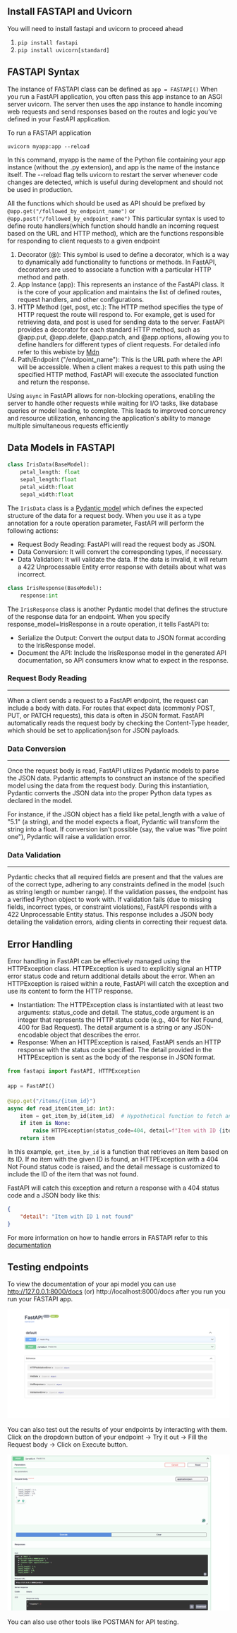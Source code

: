 ## Install FASTAPI and Uvicorn

You will need to install fastapi and uvicorn to proceed ahead

1. `pip install fastapi`
2. `pip install uvicorn[standard]`

## FASTAPI Syntax
The instance of FASTAPI class can be defined as `app = FASTAPI()` When you run a FastAPI application, you often pass this app instance to an ASGI server uvicorn. The server then uses the app instance to handle incoming web requests and send responses based on the routes and logic you’ve defined in your FastAPI application.

To run a FASTAPI application
```
uvicorn myapp:app --reload
```

In this command, myapp is the name of the Python file containing your app instance (without the .py extension), and app is the name of the instance itself. The --reload flag tells uvicorn to restart the server whenever code changes are detected, which is useful during development and should not be used in production.

All the functions which should be used as API should be prefixed by `@app.get("/followed_by_endpoint_name")` or `@app.post("/followed_by_endpoint_name")` This particular syntax is used to define route handlers(which function should handle an incoming request based on the URL and HTTP method), which are the functions responsible for responding to client requests to a given endpoint

1. Decorator (@): This symbol is used to define a decorator, which is a way to dynamically add functionality to functions or methods. In FastAPI, decorators are used to associate a function with a particular HTTP method and path.
2. App Instance (app): This represents an instance of the FastAPI class. It is the core of your application and maintains the list of defined routes, request handlers, and other configurations.
3. HTTP Method (get, post, etc.): The HTTP method specifies the type of HTTP request the route will respond to. For example, get is used for retrieving data, and post is used for sending data to the server. FastAPI provides a decorator for each standard HTTP method, such as @app.put, @app.delete, @app.patch, and @app.options, allowing you to define handlers for different types of client requests. For detailed info refer to this webiste by [Mdn](https://developer.mozilla.org/en-US/docs/Web/HTTP/Methods)
4. Path/Endpoint ("/endpoint_name"): This is the URL path where the API will be accessible. When a client makes a request to this path using the specified HTTP method, FastAPI will execute the associated function and return the response.

Using `async` in FastAPI allows for non-blocking operations, enabling the server to handle other requests while waiting for I/O tasks, like database queries or model loading, to complete. This leads to improved concurrency and resource utilization, enhancing the application's ability to manage multiple simultaneous requests efficiently

## Data Models in FASTAPI
```Python
class IrisData(BaseModel):
    petal_length: float
    sepal_length:float
    petal_width:float
    sepal_width:float
```
The `IrisData` class is a [Pydantic model](https://docs.pydantic.dev/latest/concepts/models/) which defines the expected structure of the data for a request body. When you use it as a type annotation for a route operation parameter, FastAPI will perform the following actions:

- Request Body Reading: FastAPI will read the request body as JSON.
- Data Conversion: It will convert the corresponding types, if necessary.
- Data Validation: It will validate the data. If the data is invalid, it will return a 422 Unprocessable Entity error response with details about what was incorrect.

```Python
class IrisResponse(BaseModel):
    response:int
```
The `IrisResponse` class is another Pydantic model that defines the structure of the response data for an endpoint. When you specify response_model=IrisResponse in a route operation, it tells FastAPI to:

- Serialize the Output: Convert the output data to JSON format according to the IrisResponse model.
- Document the API: Include the IrisResponse model in the generated API documentation, so API consumers know what to expect in the response.

### Request Body Reading
---
When a client sends a request to a FastAPI endpoint, the request can include a body with data. For routes that expect data (commonly POST, PUT, or PATCH requests), this data is often in JSON format. FastAPI automatically reads the request body by checking the Content-Type header, which should be set to application/json for JSON payloads.

### Data Conversion
---
Once the request body is read, FastAPI utilizes Pydantic models to parse the JSON data. Pydantic attempts to construct an instance of the specified model using the data from the request body. During this instantiation, Pydantic converts the JSON data into the proper Python data types as declared in the model.

For instance, if the JSON object has a field like petal_length with a value of "5.1" (a string), and the model expects a float, Pydantic will transform the string into a float. If conversion isn't possible (say, the value was "five point one"), Pydantic will raise a validation error.

### Data Validation
---
Pydantic checks that all required fields are present and that the values are of the correct type, adhering to any constraints defined in the model (such as string length or number range). If the validation passes, the endpoint has a verified Python object to work with. If validation fails (due to missing fields, incorrect types, or constraint violations), FastAPI responds with a 422 Unprocessable Entity status. This response includes a JSON body detailing the validation errors, aiding clients in correcting their request data.


## Error Handling 
Error handling in FastAPI can be effectively managed using the HTTPException class. HTTPException is used to explicitly signal an HTTP error status code and return additional details about the error. When an HTTPException is raised within a route, FastAPI will catch the exception and use its content to form the HTTP response.

- Instantiation: The HTTPException class is instantiated with at least two arguments: status_code and detail. The status_code argument is an integer that represents the HTTP status code (e.g., 404 for Not Found, 400 for Bad Request). The detail argument is a string or any JSON-encodable object that describes the error.
- Response: When an HTTPException is raised, FastAPI sends an HTTP response with the status code specified. The detail provided in the HTTPException is sent as the body of the response in JSON format.

```Python
from fastapi import FastAPI, HTTPException

app = FastAPI()

@app.get("/items/{item_id}")
async def read_item(item_id: int):
    item = get_item_by_id(item_id)  # Hypothetical function to fetch an item
    if item is None:
        raise HTTPException(status_code=404, detail=f"Item with ID {item_id} not found")
    return item
```
In this example, `get_item_by_id` is a function that retrieves an item based on its ID. If no item with the given ID is found, an HTTPException with a 404 Not Found status code is raised, and the detail message is customized to include the ID of the item that was not found.

FastAPI will catch this exception and return a response with a 404 status code and a JSON body like this:
```JSON
{
    "detail": "Item with ID 1 not found"
}
```

For more information on how to handle errors in FASTAPI refer to this [documentation](https://fastapi.tiangolo.com/tutorial/handling-errors/)


## Testing endpoints
To view the documentation of your api model you can use http://127.0.0.1:8000/docs (or) http://localhost:8000/docs after you run you run your FASTAPI app.

![API page](assets/docs.png) 

You can also test out the results of your endpoints by interacting with them. Click on the dropdown button of your endpoint -> Try it out -> Fill the Request body -> Click on Execute button.

![API response](assets/api_response.png)

You can also use other tools like POSTMAN for API testing. 






